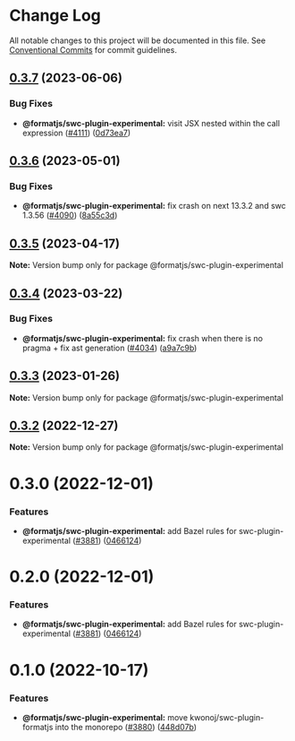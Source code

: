 # Change Log

All notable changes to this project will be documented in this file.
See [Conventional Commits](https://conventionalcommits.org) for commit guidelines.

## [0.3.7](https://github.com/formatjs/formatjs/compare/@formatjs/swc-plugin-experimental@0.3.6...@formatjs/swc-plugin-experimental@0.3.7) (2023-06-06)

### Bug Fixes

* **@formatjs/swc-plugin-experimental:** visit JSX nested within the call expression ([#4111](https://github.com/formatjs/formatjs/issues/4111)) ([0d73ea7](https://github.com/formatjs/formatjs/commit/0d73ea7bfd8a5af4116a6e275bf21f163128ddce))

## [0.3.6](https://github.com/formatjs/formatjs/compare/@formatjs/swc-plugin-experimental@0.3.5...@formatjs/swc-plugin-experimental@0.3.6) (2023-05-01)

### Bug Fixes

* **@formatjs/swc-plugin-experimental:** fix crash on next 13.3.2 and swc 1.3.56 ([#4090](https://github.com/formatjs/formatjs/issues/4090)) ([8a55c3d](https://github.com/formatjs/formatjs/commit/8a55c3dc97efb5a8d5eaa05cb0f5fc665eff2188))

## [0.3.5](https://github.com/formatjs/formatjs/compare/@formatjs/swc-plugin-experimental@0.3.4...@formatjs/swc-plugin-experimental@0.3.5) (2023-04-17)

**Note:** Version bump only for package @formatjs/swc-plugin-experimental

## [0.3.4](https://github.com/formatjs/formatjs/compare/@formatjs/swc-plugin-experimental@0.3.3...@formatjs/swc-plugin-experimental@0.3.4) (2023-03-22)

### Bug Fixes

* **@formatjs/swc-plugin-experimental:** fix crash when there is no pragma + fix ast generation ([#4034](https://github.com/formatjs/formatjs/issues/4034)) ([a9a7c9b](https://github.com/formatjs/formatjs/commit/a9a7c9be3d1fe5e61391a8f0707a7d050835766c))

## [0.3.3](https://github.com/formatjs/formatjs/compare/@formatjs/swc-plugin-experimental@0.3.2...@formatjs/swc-plugin-experimental@0.3.3) (2023-01-26)

**Note:** Version bump only for package @formatjs/swc-plugin-experimental

## [0.3.2](https://github.com/formatjs/formatjs/compare/@formatjs/swc-plugin-experimental@0.3.0...@formatjs/swc-plugin-experimental@0.3.2) (2022-12-27)

**Note:** Version bump only for package @formatjs/swc-plugin-experimental

# 0.3.0 (2022-12-01)

### Features

* **@formatjs/swc-plugin-experimental:** add Bazel rules for swc-plugin-experimental ([#3881](https://github.com/formatjs/formatjs/issues/3881)) ([0466124](https://github.com/formatjs/formatjs/commit/0466124aebbbde20b70d26ff3cababb5ab16880b))

# 0.2.0 (2022-12-01)

### Features

* **@formatjs/swc-plugin-experimental:** add Bazel rules for swc-plugin-experimental ([#3881](https://github.com/formatjs/formatjs/issues/3881)) ([0466124](https://github.com/formatjs/formatjs/commit/0466124aebbbde20b70d26ff3cababb5ab16880b))

# 0.1.0 (2022-10-17)

### Features

* **@formatjs/swc-plugin-experimental:** move kwonoj/swc-plugin-formatjs into the monorepo ([#3880](https://github.com/formatjs/formatjs/pull/3880)) ([448d07b](https://github.com/formatjs/formatjs/commit/448d07bf9398acc34b12752e3507f0a1e6739a83))

